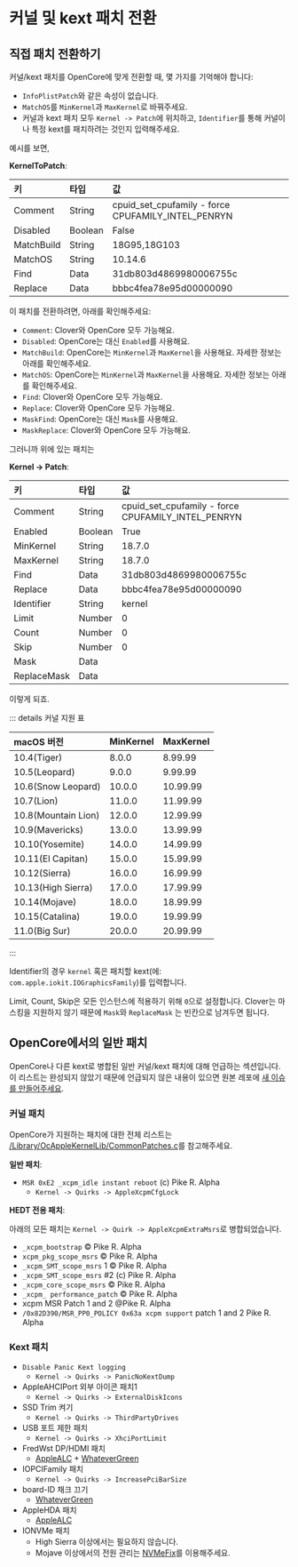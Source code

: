 # 커널 및 kext 패치 전환

## 직접 패치 전환하기

커널/kext 패치를 OpenCore에 맞게 전환할 때, 몇 가지를 기억해야 합니다:

* `InfoPlistPatch`와 같은 속성이 없습니다.
* `MatchOS`를 `MinKernel`과 `MaxKernel`로 바꿔주세요.
* 커널과 kext 패치 모두 `Kernel -> Patch`에 위치하고, `Identifier`를 통해 커널이나 특정 kext를 패치하려는 것인지 입력해주세요.

예시를 보면,

**KernelToPatch**:

| 키 | 타입 | 값 |
| :--- | :--- | :--- |
| Comment | String | cpuid_set_cpufamily - force CPUFAMILY_INTEL_PENRYN |
| Disabled | Boolean | False |
| MatchBuild | String | 18G95,18G103 |
| MatchOS | String | 10.14.6 |
| Find | Data | 31db803d4869980006755c |
| Replace | Data | bbbc4fea78e95d00000090 |

이 패치를 전환하려면, 아래를 확인해주세요:

* `Comment`: Clover와 OpenCore 모두 가능해요.
* `Disabled`: OpenCore는 대신 `Enabled`를 사용해요.
* `MatchBuild`: OpenCore는 `MinKernel`과 `MaxKernel`을 사용해요. 자세한 정보는 아래를 확인해주세요.
* `MatchOS`: OpenCore는 `MinKernel`과 `MaxKernel`을 사용해요. 자세한 정보는 아래를 확인해주세요.
* `Find`: Clover와 OpenCore 모두 가능해요.
* `Replace`: Clover와 OpenCore 모두 가능해요.
* `MaskFind`: OpenCore는 대신 `Mask`를 사용해요.
* `MaskReplace`: Clover와 OpenCore 모두 가능해요.

그러니까 위에 있는 패치는

**Kernel -> Patch**:

| 키 | 타입 | 값 |
| :--- | :--- | :--- |
| Comment | String | cpuid_set_cpufamily - force CPUFAMILY_INTEL_PENRYN |
| Enabled | Boolean | True |
| MinKernel | String | 18.7.0 |
| MaxKernel | String | 18.7.0 |
| Find | Data | 31db803d4869980006755c |
| Replace | Data | bbbc4fea78e95d00000090 |
| Identifier | String | kernel |
| Limit | Number | 0 |
| Count | Number | 0 |
| Skip | Number | 0 |
| Mask | Data | |
| ReplaceMask | Data | |

이렇게 되죠.

::: details 커널 지원 표

| macOS 버전 | MinKernel | MaxKernel |
| :--- | :--- | :--- |
| 10.4(Tiger) | 8.0.0 | 8.99.99 |
| 10.5(Leopard) | 9.0.0 | 9.99.99 |
| 10.6(Snow Leopard) | 10.0.0 | 10.99.99 |
| 10.7(Lion) | 11.0.0 | 11.99.99 |
| 10.8(Mountain Lion) | 12.0.0 | 12.99.99 |
| 10.9(Mavericks) | 13.0.0 | 13.99.99 |
| 10.10(Yosemite) | 14.0.0 | 14.99.99 |
| 10.11(El Capitan) | 15.0.0 | 15.99.99 |
| 10.12(Sierra) | 16.0.0 | 16.99.99 |
| 10.13(High Sierra) | 17.0.0 | 17.99.99 |
| 10.14(Mojave) | 18.0.0 | 18.99.99 |
| 10.15(Catalina) | 19.0.0 | 19.99.99 |
| 11.0(Big Sur) | 20.0.0 | 20.99.99 |

:::

Identifier의 경우 `kernel` 혹은 패치할 kext(에: `com.apple.iokit.IOGraphicsFamily`)를 입력합니다.

Limit, Count, Skip은 모든 인스턴스에 적용하기 위해 `0`으로 설정합니다. Clover는 마스킹을 지원하지 않기 때문에 `Mask`와 `ReplaceMask` 는 빈칸으로 남겨두면 됩니다. 

## OpenCore에서의 일반 패치

OpenCore나 다른 kext로 병합된 일반 커널/kext 패치에 대해 언급하는 섹션입니다. 이 리스트는 완성되지 않았기 때문에 언급되지 않은 내용이 있으면 원본 레포에 [새 이슈를 만들어주세요](https://github.com/dortania/bugrtacker/issues).

### 커널 패치

OpenCore가 지원하는 패치에 대한 전체 리스트는 [/Library/OcAppleKernelLib/CommonPatches.c](https://github.com/acidanthera/OpenCorePkg/blob/master/Library/OcAppleKernelLib/CommonPatches.c)를 참고해주세요.

**일반 패치**:

* `MSR 0xE2 _xcpm_idle instant reboot` (c) Pike R. Alpha
  * `Kernel -> Quirks -> AppleXcpmCfgLock`

**HEDT 전용 패치**:

아래의 모든 패치는 `Kernel -> Quirk -> AppleXcpmExtraMsrs`로 병합되었습니다.

* `_xcpm_bootstrap` © Pike R. Alpha
* `xcpm_pkg_scope_msrs` © Pike R. Alpha
* `_xcpm_SMT_scope_msrs` 1 © Pike R. Alpha
* `_xcpm_SMT_scope_msrs` #2 (c) Pike R. Alpha
* `_xcpm_core_scope_msrs` © Pike R. Alpha
* `_xcpm_ performance_patch` © Pike R. Alpha
* xcpm MSR Patch 1 and 2 @Pike R. Alpha
* `/0x82D390/MSR_PP0_POLICY 0x63a xcpm support` patch 1 and 2 Pike R. Alpha

### Kext 패치

* `Disable Panic Kext logging`
  * `Kernel -> Quirks -> PanicNoKextDump`
* AppleAHCIPort 외부 아이콘 패치1
  * `Kernel -> Quirks -> ExternalDiskIcons`
* SSD Trim 켜기
  * `Kernel -> Quirks -> ThirdPartyDrives`
* USB 포트 제한 패치
  * `Kernel -> Quirks -> XhciPortLimit`
* FredWst DP/HDMI 패치
  * [AppleALC](https://github.com/acidanthera/AppleALC/releases) + [WhateverGreen](https://github.com/acidanthera/whatevergreen/releases)
* IOPCIFamily 패치
  * `Kernel -> Quirks -> IncreasePciBarSize`
* board-ID 채크 끄기
  * [WhateverGreen](https://github.com/acidanthera/whatevergreen/releases)
* AppleHDA 패치
  * [AppleALC](https://github.com/acidanthera/AppleALC/releases)
* IONVMe 패치
  * High Sierra 이상에서는 필요하지 않습니다.
  * Mojave 이상에서의 전원 관리는 [NVMeFix](https://github.com/acidanthera/NVMeFix/releases)를 이용해주세요.
